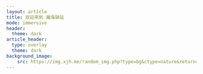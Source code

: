 ```yaml
---
layout: article
title: 欢迎来到 瀚海驿站
mode: immersive
header:
  theme: dark
article_header:
  type: overlay
  theme: dark
background_image:
    src: https://img.xjh.me/random_img.php?type=bg&ctype=nature&return=302
---
```


<!--more-->

